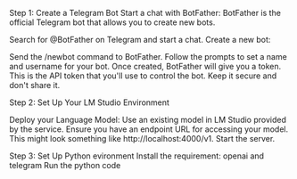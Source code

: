 Step 1: Create a Telegram Bot
Start a chat with BotFather: BotFather is the official Telegram bot that allows you to create new bots.

Search for @BotFather on Telegram and start a chat.
Create a new bot:

Send the /newbot command to BotFather.
Follow the prompts to set a name and username for your bot.
Once created, BotFather will give you a token. This is the API token that you'll use to control the bot. 
Keep it secure and don't share it.

Step 2: Set Up Your LM Studio Environment

Deploy your Language Model:
Use an existing model in LM Studio provided by the service.
Ensure you have an endpoint URL for accessing your model. This might look something like http://localhost:4000/v1.
Start the server.

Step 3: Set Up Python evironment
Install the requirement: openai and telegram
Run the python code
